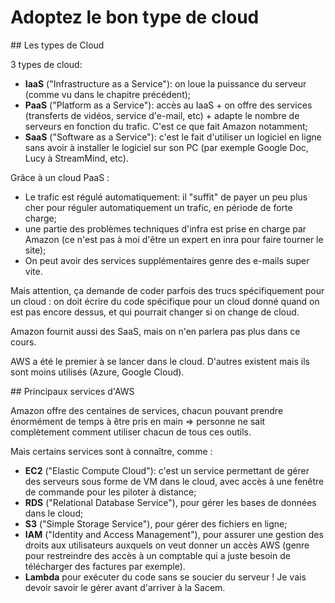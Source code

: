 # Adoptez le bon type de cloud

## Les types de Cloud

3 types de cloud:

- **IaaS** ("Infrastructure as a Service"): on loue la puissance du serveur (comme vu dans le chapitre précédent);
- **PaaS** ("Platform as a Service"): accès au IaaS + on offre des services (transferts de vidéos, service d'e-mail, etc) + adapte le nombre de serveurs en fonction du trafic. C'est ce que fait Amazon notamment;
- **SaaS** ("Software as a Service"): c'est le fait d'utiliser un logiciel en ligne sans avoir à installer le logiciel sur son PC (par exemple Google Doc, Lucy à StreamMind, etc).

Grâce à un cloud PaaS :

- Le trafic est régulé automatiquement: il "suffit" de payer un peu plus cher pour réguler automatiquement un trafic, en période de forte charge;
- une partie des problèmes techniques d'infra est prise en charge par Amazon (ce n'est pas à moi d'être un expert en inra pour faire tourner le site);
- On peut avoir des services supplémentaires genre des e-mails super vite.

Mais attention, ça demande de coder parfois des trucs spécifiquement pour un cloud : on doit écrire du code spécifique pour un cloud donné quand on est pas encore dessus, et qui pourrait changer si on change de cloud.

Amazon fournit aussi des SaaS, mais on n'en parlera pas plus dans ce cours.

AWS a été le premier à se lancer dans le cloud. D'autres existent mais ils sont moins utilisés (Azure, Google Cloud).

## Principaux services d'AWS

Amazon offre des centaines de services, chacun pouvant prendre énormément de temps à être pris en main => personne ne sait complètement comment utiliser chacun de tous ces outils.

Mais certains services sont à connaître, comme :

- **EC2** ("Elastic Compute Cloud"): c'est un service permettant de gérer des serveurs sous forme de VM dans le cloud, avec accès à une fenêtre de commande pour les piloter à distance;
- **RDS** ("Relational Database Service"), pour gérer les bases de données dans le cloud;
- **S3** ("Simple Storage Service"), pour gérer des fichiers en ligne;
- **IAM** ("Identity and Access Management"), pour assurer une gestion des droits aux utilisateurs auxquels on veut donner un accès AWS (genre pour restreindre des accès à un comptable qui a juste besoin de télécharger des factures par exemple).
- **Lambda** pour exécuter du code sans se soucier du serveur ! Je vais devoir savoir le gérer avant d'arriver à la Sacem.
